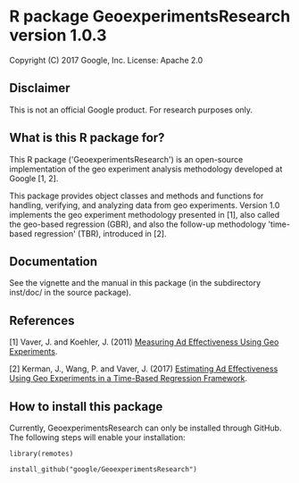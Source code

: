 # R package GeoexperimentsResearch version 1.0.3

Copyright (C) 2017 Google, Inc.
License: Apache 2.0

## Disclaimer

This is not an official Google product. For research purposes only.

## What is this R package for?

This R package ('GeoexperimentsResearch') is an open-source implementation of the geo
experiment analysis methodology developed at Google [1, 2].

This package provides object classes and methods and functions for handling,
verifying, and analyzing data from geo experiments. Version 1.0 implements the
geo experiment methodology presented in [1], also called the geo-based
regression (GBR), and also the follow-up methodology 'time-based regression'
(TBR), introduced in [2].

## Documentation

See the vignette and the manual in this package (in the subdirectory inst/doc/
in the source package).

## References

[1] Vaver, J. and Koehler, J. (2011)
    [Measuring Ad Effectiveness Using Geo Experiments](http://static.googleusercontent.com/media/research.google.com/en//pubs/archive/38355.pdf).

[2] Kerman, J., Wang, P. and Vaver, J. (2017)
    [Estimating Ad Effectiveness Using Geo Experiments in a Time-Based Regression Framework](https://research.google.com/pubs/pub45950.html).

## How to install this package
Currently, GeoexperimentsResearch can only be installed through GitHub. The following steps will enable your installation:

`library(remotes)`

`install_github("google/GeoexperimentsResearch")`
